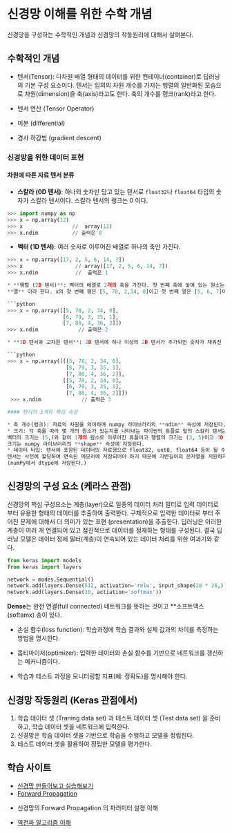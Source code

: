 # 신경망 이해를 위한 수학 개념 

신경망을 구성하는 수학적인 개념과 신겸망의 작동원리에 대해서 살펴본다. 

## 수학적인 개념 

* 텐서(Tensor): 다차원 배열 형태의 데이터를 위한 컨테이너(container)로 딥러닝의 기본 구성 요소이다. 
텐서는 임의의 차원 개수를 가지는 행렬의 일반화된 모습으로 차원(dimension)을 축(axis)라고도 한다. 축의 개수를 랭크(rank)라고 한다. 

* 텐서 연산 (Tensor Operator)
* 미분 (differential)
* 경사 하강법 (gradient descent)


### 신경망을 위한 데이터 표현 

#### 차원에 따른 자료 텐서 분류

* **스칼라 (0D 텐서)**: 하나의 숫자만 담고 있는 텐서로 ```float32```나 ```float64``` 타입의 숫자가 스칼라 텐서이다. 
스칼라 텐서의 랭크는 0 이다. 

```python
>>> import numpy as np
>>> x = np.array(12)
>>> x                //  array(12)
>>> x.ndim           // 출력은 0
```

* **벡터 (1D 텐서)**: 여러 숫자로 이루어진 배열로 하나의 축만 가진다. 

```python
>>> x = np.array([17, 2, 5, 6, 14, 7])
>>> x                 // array([17, 2, 5, 6, 14, 7])
>>> x.ndim            //  출력은 1

* **행렬 (2D 텐서)**: 벡터의 배열로 2개의 축을 가진다. 첫 번째 축에 놓여 있는 원소는 **행**, 두 번째 축에 있는 원소를
**열** 이라 한다. x의 첫 번쨰 행은 [5, 78, 2,34, 8]이고 첫 번째 열은 [5, 6, 7]이다. 

```python
>>> x = np.array([[5, 78, 2, 34, 0],
                  [6, 79, 3, 35, 1],
                  [7, 80, 4, 36, 2]])
>>> x.ndim             // 출력은 2

* **3D 텐서와 고차원 텐서**: 2D 텐서에 하나 이상의 2D 텐서가 추가되먼 숫자가 채워진 직육면체 형태인 3D 텐서가 된다.

```python
>>> x = np.array([[[5, 78, 2, 34, 0],
                   [6, 79, 3, 35, 1],
                   [7, 80, 4, 36, 2]],
                  [[5, 78, 2, 34, 0],
                   [6, 79, 3, 35, 1],
                   [7, 80, 4, 36, 2]]])
 >>> x.ndim             // 출력은 3

#### 텐서의 3개의 핵심 속성 

* 축 개수(랭크): 자료의 차원을 의미하며 numpy 라이브러리의 **ndim** 속성에 저장된다.
* 크기: 각 축을 따라 몇 개의 원소가 있는지를 나타내는 파이썬의 튜플로 앞의 스칼라 텐서는 ()와 같이 크기가 없다. 
벡터의 크기는 (5,)와 같이 1개의 원소로 이루어진 튜플이고 행렬의 크기는 (3, 5)이고 3D 텐서의 크기는 (2, 3, 5) 이다.
크기는 numpy 라이브러리의 **shape** 속성에 저장된다.
* 데이터 타입: 텐서에 포함된 데이터의 자료형으로 float32, unt8, float64 등이 될 수 있다. 
텐서는 사전에 할당하여 연속된 메모리에 저장되어야 하기 때문에 가변길이의 문자열을 지원하지 않는다. 
(numPy에서 dtype에 저장된다.)

```








## 신경망의 구성 요소 (케라스 관점)

신경망의 핵심 구성요소는 계층(layer)으로 일종의 데이터 처리 필터로 입력 데이터로 부터 유용한 형태의 데이터를 추출하여 출력한다. 
구체적으로 입력한 데이터로 부터 주어진 문제에 대해서 더 의미가 있는 표현 (presentation)을 추출한다. 
딥러닝은 이러한 계층이 여러 개 연결되어 있고 점진적으로 데이터를 정재하는 형태를 구성된다. 
결국 딥러닝 모델은 데이터 정제 필터(계층)이 연속되어 있는 데이터 처리를 위한 여과기와 같다.

```python
from keras import models 
from keras import layers 

network = modes.Sequential()
network.add(layers.Dense(512, activation='relu', input_shape(28 * 28,))
network.add(layers.Dense(10, actiation='softmax'))
```
**Dense**는 완전 연결(full connected) 네트워크를 뜻하는 것이고 **소프트맥스(softamx) 층이 있다. 

* 손실 함수(loss function): 학습과정에 학습 결과와 실제 값과의 차이를 측정하는 방법을 명시한다. 

* 옵티마이저(optimizer): 입력한 데이터와 손실 함수를 기반으로 네트워크를 갱신하는 메커니즘이다.

* 학습과 테스트 과정을 모니터링할 지표(예: 정확도)를 명시해야 한다.  


## 신경망 작동원리 (Keras 관점에서)

1. 학습 데이터 셋 (Traning data set) 과 테스트 데이터 셋 (Test data set) 을 준비하고, 학습 데이터 셋을 네트워크에 입력한다.
2. 신경망은 학습 데이터 셋을 기반으로 학습을 수행하고 모델을 정립힌다. 
3. 테스트 데이터 셋을 활용하여 정립한 모델을 평가한다. 


## 학습 사이트

* [신경망 만들어보고 실습해보기](https://developers.google.com/machine-learning/crash-course/introduction-to-neural-networks/playground-exercises)
* [Forward Propagation](https://colab.research.google.com/drive/1f9_CgOaV0jlJeRnzgim6NNCox4LYY3ue?authuser=2#scrollTo=iuYFBtvQmFeU)
 - 신경망의 Forward Propagation 의 파러미터 설졍 이해 
+ [역전파 알고리즘 이해](https://developers-dot-devsite-v2-prod.appspot.com/machine-learning/crash-course/backprop-scroll)

 



